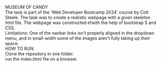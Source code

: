MUSEUM OF CANDY\
The task is part of the 'Web Developer Bootcamp 2024' course by Colt Steele. The task was to create a realistic webpage with a given skeleton html file. The webpage was constructed efwith the help of bootstrap 5 and CSS.\
Limitations: One of the navbar links isn't properly aligned in the dropdown menu, and in small-width some of the images aren't fully taking up their space.\
HOW TO RUN:\
Clone the repository in one folder.\
run the index.html file on a browser.
